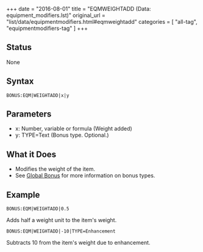 +++
date = "2016-08-01"
title = "EQMWEIGHTADD (Data: equipment_modifiers.lst)"
original_url = "list/data/equipmentmodifiers.html#eqmweightadd"
categories = [ "all-tag", "equipmentmodifiers-tag" ]
+++

## Status

None

## Syntax

`BONUS:EQM|WEIGHTADD|x|y`

## Parameters

-   x: Number, variable or formula (Weight added)
-   y: TYPE=Text (Bonus type. Optional.)



What it Does
------------

-   Modifies the weight of the item.
-   See [Global Bonus](/list/global/bonus.html) for more information on
    bonus types.

Example
-------

`BONUS:EQM|WEIGHTADD|0.5`

Adds half a weight unit to the item's weight.

`BONUS:EQM|WEIGHTADD|-10|TYPE=Enhancement`

Subtracts 10 from the item's weight due to enhancement.

